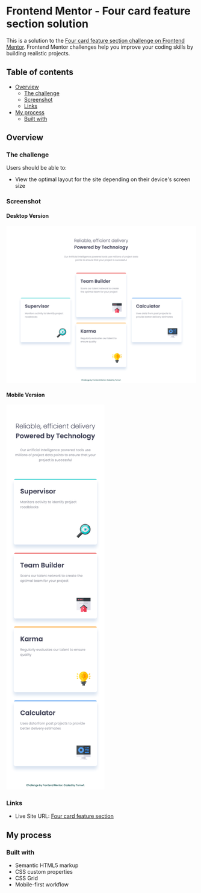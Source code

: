# Frontend Mentor - Four card feature section solution

This is a solution to the [Four card feature section challenge on Frontend Mentor](https://www.frontendmentor.io/challenges/four-card-feature-section-weK1eFYK). Frontend Mentor challenges help you improve your coding skills by building realistic projects. 

## Table of contents

- [Overview](#overview)
  - [The challenge](#the-challenge)
  - [Screenshot](#screenshot)
  - [Links](#links)
- [My process](#my-process)
  - [Built with](#built-with)

## Overview

### The challenge

Users should be able to:

- View the optimal layout for the site depending on their device's screen size

### Screenshot

#### Desktop Version
![](./screenshot-desktop.png)

#### Mobile Version
![](./screenshot-mobile.png)

### Links

- Live Site URL: [Four card feature section](https://tomwf.github.io/FEM-Four-card-feature-section/)

## My process

### Built with

- Semantic HTML5 markup
- CSS custom properties
- CSS Grid
- Mobile-first workflow
